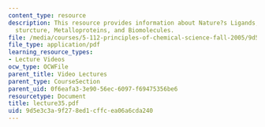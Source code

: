 ```yaml
---
content_type: resource
description: This resource provides information about Nature?s Ligands, Heme, Porphyrin
  sturcture, Metalloproteins, and Biomolecules.
file: /media/courses/5-112-principles-of-chemical-science-fall-2005/9d5e3c3a9f278ed1cffcea06a6cda240_lecture35.pdf
file_type: application/pdf
learning_resource_types:
- Lecture Videos
ocw_type: OCWFile
parent_title: Video Lectures
parent_type: CourseSection
parent_uid: 0f6eafa3-3e90-56ec-6097-f69475356be6
resourcetype: Document
title: lecture35.pdf
uid: 9d5e3c3a-9f27-8ed1-cffc-ea06a6cda240
---
```

